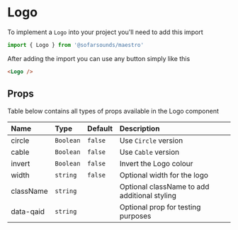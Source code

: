 # Logo

To implement a `Logo` into your project you'll need to add this import
```js
import { Logo } from '@sofarsounds/maestro'
```

After adding the import you can use any button simply like this
```html
<Logo />
```

## Props
Table below contains all types of props available in the Logo component  

| Name          | Type      | Default         | Description                      |
| :------------ | :-----    | :-------------- | :------------------------------- |
| circle        | `Boolean` | `false`         | Use `Circle` version
| cable         | `Boolean` | `false`         | Use `Cable` version
| invert        | `Boolean` | `false`         | Invert the Logo colour
| width         | `string ` | `false`         | Optional width for the logo
| className     | `string ` |                 | Optional className to add additional styling
| data-qaid     | `string`  |                 | Optional prop for testing purposes



